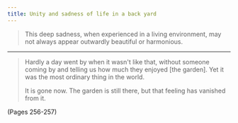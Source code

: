 ```yaml
---
title: Unity and sadness of life in a back yard
---
```


> This deep sadness, when experienced in a living environment, may not always appear outwardly beautiful or harmonious.

---

> Hardly a day went by when it wasn't like that, without someone coming by and telling us how much they enjoyed [the garden]. Yet it was the most ordinary thing in the world.
> 
> It is gone now. The garden is still there, but that feeling has vanished from it.

(Pages 256-257)